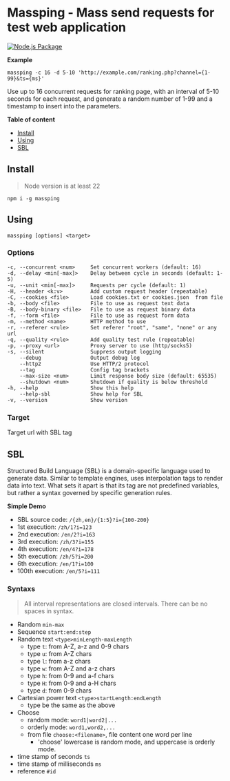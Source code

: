 # Massping - Mass send requests for test web application
[![Node.js Package](https://github.com/mokafish/massping/actions/workflows/npm-publish.yml/badge.svg)](https://github.com/mokafish/massping/actions/workflows/npm-publish.yml)

**Example**

```shell
massping -c 16 -d 5-10 'http://example.com/ranking.php?channel={1-99}&ts={ms}'
```

Use up to 16 concurrent requests for ranking page, with an interval of 5-10 seconds for each request, and generate a random number of 1-99 and a timestamp to insert into the parameters.

**Table of content**
 - [Install](#Install)
 - [Using](#Using)
 - [SBL](#SBL)



## Install

> Node version is at least 22

```shell
npm i -g massping
```

## Using

```shell
massping [options] <target>
```

### Options

```
-c, --concurrent <num>     Set concurrent workers (default: 16)
-d, --delay <min[-max]>    Delay between cycle in seconds (default: 1-5)
-u, --unit <min[-max]>     Requests per cycle (default: 1)
-H, --header <k:v>         Add custom request header (repeatable)
-C, --cookies <file>       Load cookies.txt or cookies.json  from file
-b, --body <file>          File to use as request text data
-B, --body-binary <file>   File to use as request binary data
-f, --form <file>          File to use as request form data
-m, --method <name>        HTTP method to use 
-r, --referer <rule>       Set referer "root", "same", "none" or any url
-q, --quality <rule>       Add quality test rule (repeatable)
-p, --proxy <url>          Proxy server to use (http/socks5)
-s, --silent               Suppress output logging
    --debug                Output debug log
    --http2                Use HTTP/2 protocol
    --tag                  Config tag brackets
    --max-size <num>       Limit response body size (default: 65535)
    --shutdown <num>       Shutdown if quality is below threshold
-h, --help                 Show this help
    --help-sbl             Show help for SBL
-v, --version              Show version
```

### Target
Target url with SBL tag

## SBL
Structured Build Language (SBL) is a domain-specific language used to generate data. Similar to template engines, uses interpolation tags to render data into text. What sets it apart is that its tag are not predefined variables, but rather a syntax governed by specific generation rules.

**Simple Demo**
* SBL source code:  `/{zh,en}/{1:5}?i={100-200}`
* 1st execution: `/zh/1?i=123`
* 2nd execution: `/en/2?i=163`
* 3rd execution: `/zh/3?i=155`
* 4th execution: `/en/4?i=178`
* 5th execution: `/zh/5?i=200`
* 6th execution: `/en/1?i=100`
* 100th execution: `/en/5?i=111`

### Syntaxs

>All interval representations are closed intervals.
>There can be no spaces in syntax.

- Random `min-max`
- Sequence `start:end:step`
- Random text `<type>minLength-maxLength`
    - type `t`: from A-Z, a-z and 0-9 chars
    - type `u`: from A-Z chars
    - type `l`: from a-z chars
    - type `w`: from A-Z and a-z chars
    - type `h`: from 0-9 and a-f chars
    - type `H`: from 0-9 and a-H chars
    - type `d`: from 0-9 chars
- Cartesian power text `<type>startLength:endLength` 
    - type be the same as the above
- Choose
    - random mode: `word1|word2|...`
    - orderly mode: `word1,word2,...`
    - from file `choose:<filename>`, file content one word per line
        - 'choose' lowercase is random mode, and uppercase is orderly mode.
- time stamp of seconds `ts`
- time stamp of milliseconds `ms`
- reference `#id`

